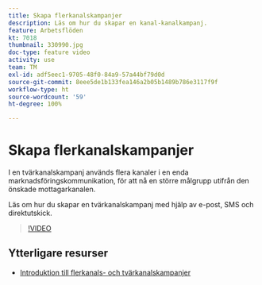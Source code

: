 ```yaml
---
title: Skapa flerkanalskampanjer
description: Läs om hur du skapar en kanal-kanalkampanj.
feature: Arbetsflöden
kt: 7018
thumbnail: 330990.jpg
doc-type: feature video
activity: use
team: TM
exl-id: adf5eec1-9705-48f0-84a9-57a44bf79d0d
source-git-commit: 8eee5de1b133fea146a2b05b1489b786e3117f9f
workflow-type: ht
source-wordcount: '59'
ht-degree: 100%

---
```


# Skapa flerkanalskampanjer

I en tvärkanalskampanj används flera kanaler i en enda marknadsföringskommunikation, för att nå en större målgrupp utifrån den önskade mottagarkanalen.

Läs om hur du skapar en tvärkanalskampanj med hjälp av e-post, SMS och direktutskick.

>[!VIDEO](https://video.tv.adobe.com/v/330990?quality=12)

## Ytterligare resurser

* [Introduktion till flerkanals- och tvärkanalskampanjer](/help/orchestrating-campaigns/introduction-to-cross-and-multi-channel-campaigns.md)
